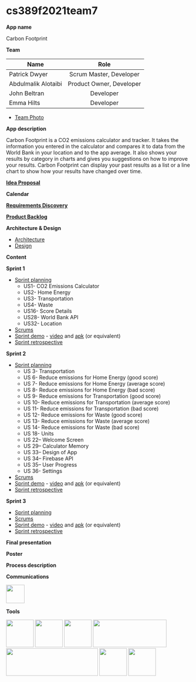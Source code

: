 # cs389f2021team7

**App name**

Carbon Footprint

**Team** 

| Name                 | Role                     |
| -------------------- | :----------------------: |
| Patrick Dwyer        | Scrum Master, Developer  |
| Abdulmalik Alotaibi  | Product Owner, Developer |
| John Beltran         | Developer                |
| Emma Hilts           | Developer                |

* [Team Photo](https://github.com/paceuniversity/cs389f2021team7/blob/main/photo.md)

**App description**

Carbon Footprint is a CO2 emissions calculator and tracker. It takes the information you entered in the calculator and compares it to data from the World Bank in your location and to the app average. It also shows your results by category in charts and gives you suggestions on how to improve your results. Carbon Footprint can display your past results as a list or a line chart to show how your results have changed over time.

**[Idea Proposal](https://docs.google.com/document/d/1Fk-VKhIbE_qc_xFK_vEKdeaBNxjz769r/edit?usp=sharing&ouid=111998902265795988399&rtpof=true&sd=true)**

**Calendar**

**[Requirements Discovery](https://docs.google.com/document/d/18T_C8F-ND7HQc8OH7iKuktVuRkHn-u6gdu0RY2NBpew/edit?usp=sharing)**

**[Product Backlog](https://docs.google.com/spreadsheets/d/14s1sifmk_y9gL9m4-IOlqNGbfyRbNgXoeC3V9itIMrA/edit?usp=sharing)**

**Architecture & Design**

* [Architecture](https://docs.google.com/document/d/1ON5mc3wFk5jes7PFPl15z0mpJXCWnfUzLndsQEaivrE/edit?usp=sharing)
* [Design](https://docs.google.com/document/d/1_EABZw7gZOf0zY_cn1Of8Eh-SHSsynKDV32ta0a2N98/edit?usp=sharing)

**Content**

**Sprint 1**

* [Sprint planning](https://docs.google.com/spreadsheets/d/14s1sifmk_y9gL9m4-IOlqNGbfyRbNgXoeC3V9itIMrA/edit#gid=1604237509)
  * US1- CO2 Emissions Calculator 
  *	US2- Home Energy
  *	US3- Transportation
  *	US4- Waste
  *	US16- Score Details  
  *	US28- World Bank API
  *	US32- Location
* [Scrums](https://github.com/paceuniversity/cs389f2021team7/blob/main/Scrums.md)
* [Sprint demo](https://docs.google.com/document/d/1mlFAHSc_-yqAMMFPYxbyZ8Z7Xi77Yz-I99lo1j0wgEU/edit?usp=sharing) - [video](https://www.youtube.com/watch?v=CpiFhYsV5oE) and [apk](https://drive.google.com/drive/folders/1isdBjmrr0z7wFkrJjJqzK9bOAUiYWqGz?usp=sharing) (or equivalent)
* [Sprint retrospective](https://docs.google.com/document/d/1b3YcnP_HLUQtEyepAiROG4nNJR5wtBvart0WrHG0xto/edit?pli=1)

**Sprint 2**

* [Sprint planning](https://docs.google.com/spreadsheets/d/14s1sifmk_y9gL9m4-IOlqNGbfyRbNgXoeC3V9itIMrA/edit#gid=1423412642)
  * US 3- Transportation
  * US 6- Reduce emissions for Home Energy (good score)
  * US 7- Reduce emissions for Home Energy (average score)
  * US 8- Reduce emissions for Home Energy (bad score)
  * US 9- Reduce emissions for Transportation (good score)
  * US 10- Reduce emissions for Transportation (average score)
  *	US 11- Reduce emissions for Transportation (bad score)
  *	US 12- Reduce emissions for Waste (good score)
  *	US 13- Reduce emissions for Waste (average score)
  *	US 14- Reduce emissions for Waste (bad score)
  *	US 18- Units
  *	US 22– Welcome Screen
  *	US 29– Calculator Memory
  *	US 33– Design of App
  *	US 34– Firebase API
  *	US 35– User Progress
  *	US 36- Settings
* [Scrums](https://github.com/paceuniversity/cs389f2021team7/blob/main/Scrums.md#scrum-11152021)
* [Sprint demo](https://docs.google.com/document/d/1VCjo0aWY1bKfPwAxe1_bShbnWE22rG-pwitEb54eptM/edit?usp=sharing) - [video](https://www.youtube.com/watch?v=Idoa_byxWj8) and [apk](https://drive.google.com/file/d/18aK7qwtdT2LaGc9R_vXVMIs-Ke4yD1xO/view?usp=sharing) (or equivalent)
* [Sprint retrospective](https://docs.google.com/document/d/1TXbnpj54bao3i0W0lS5lRW6aVj8bHPM9CWESCElsDHM/edit?usp=sharing)

**Sprint 3** 

* [Sprint planning](https://docs.google.com/spreadsheets/d/14s1sifmk_y9gL9m4-IOlqNGbfyRbNgXoeC3V9itIMrA/edit#gid=922820594)
* [Scrums](https://github.com/paceuniversity/cs389f2021team7/blob/main/Scrums.md#scrum-1262021)
* [Sprint demo](https://docs.google.com/document/d/1ydivUV9P_fvdflnw8d_LfUwHYvOQ8MRJHZ74aD1wnpE/edit) - [video](https://youtu.be/ugtB-p_ebbw) and [apk](https://github.com/paceuniversity/cs389f2021team7/blob/main/CarbonFootprint/app/build/outputs/apk/debug/app-debug.apk) (or equivalent)
* [Sprint retrospective](https://docs.google.com/document/d/11pAaJtUeZXNLNXPmknQrlJ-Umx7N-QWheAcHa8Hb_P8/edit?usp=sharing)

**Final presentation**

**Poster**

**Process description**

**Communications**

[<img src="https://discord.com/assets/3437c10597c1526c3dbd98c737c2bcae.svg" height="50">](https://discord.com "Discord")

**Tools**

[<img src="https://github.githubassets.com/images/modules/logos_page/GitHub-Mark.png" height="75">](https://github.com "GitHub")
[<img src="https://developer.android.com/studio/images/studio-icon-preview.svg" height="75">](https://developer.android.com/studio "Android Studio")
[<img src="https://kstatic.googleusercontent.com/files/f4b4fbcc6119576da7ab3f68270196009fc1b16f1927910842d793c385115593b6dd5fbe9a1e21fe64f3cbbc509c3a02c95ebc9635f76c355282482986f1fe7d" height="75">](https://www.google.com/drive/ "Google Drive")
[<img src="https://firebase.google.com/downloads/brand-guidelines/PNG/logo-built_white.png" height="75" width="200">](https://firebase.google.com/ "FireBase API")
[<img src="https://data.worldbank.org/assets/images/logo-wb-header-en.svg" height="75" width="250">](https://data.worldbank.org "The World Bank API")
[<img src="https://www.sqlite.org/images/sqlite370_banner.gif" height="75">](https://sqlite.org/index.html "SQLite")
[<img src="https://camo.githubusercontent.com/9ee52cd684d0ae62106ce74c7aae5fc9cec43a123c76ef307b5b8a0c24e89eed/68747470733a2f2f7261772e6769746875622e636f6d2f5068696c4a61792f4d5043686172742f6d61737465722f64657369676e2f666561747572655f677261706869635f736d616c6c65722e706e67" height="75">](https://github.com/PhilJay/MPAndroidChart "MPAndroidChart")

